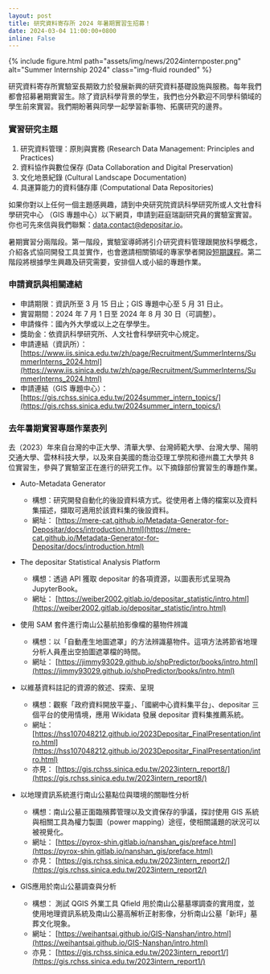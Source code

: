 ```yaml
---
layout: post
title: 研究資料寄存所 2024 年暑期實習生招募！
date: 2024-03-04 11:00:00+0800
inline: False
---
```


<div class="row">
    <div class="col-sm mt-3 mt-md-0">
        {% include figure.html path="assets/img/news/2024internposter.png" alt="Summer Internship 2024" class="img-fluid rounded" %}
    </div>
</div>

研究資料寄存所實驗室長期致力於發展新興的研究資料基礎設施與服務。每年我們都會招募暑期實習生。除了資訊科學背景的學生，我們也分外歡迎不同學科領域的學生前來實習。我們期盼著與同學一起學習新事物、拓廣研究的邊界。

### 實習研究主題

1. 研究資料管理：原則與實務 (Research Data Management: Principles and Practices)
2. 資料協作與數位保存 (Data Collaboration and Digital Preservation)  
3. 文化地景紀錄 (Cultural Landscape Documentation)
4. 具運算能力的資料儲存庫 (Computational Data Repositories)


如果你對以上任何一個主題感興趣，請到中央研究院資訊科學研究所或人文社會科學研究中心 （GIS 專題中心）以下網頁，申請到莊庭瑞副研究員的實驗室實習。你也可先來信與我們聯繫：[data.contact@depositar.io](mailto:data.contact@depositar.io)。

暑期實習分兩階段。第一階段，實驗室導師將引介研究資料管理跟開放科學概念，介紹各式協同開發工具並實作，也會邀請相關領域的專家學者開設[短期課程](https://lab.depositar.io/zh-tw/news/230711_1/)。第二階段將根據學生興趣及研究需要，安排個人或小組的專題作業。

### 申請資訊與相關連結

* 申請期限：資訊所至 3 月 15 日止；GIS 專題中心至 5 月 31 日止。
* 實習期間：2024 年 7 月 1 日至 2024 年 8 月 30 日（可調整）。
* 申請條件：國內外大學或以上之在學學生。
* 獎助金：依資訊科學研究所、人文社會科學研究中心規定。
* 申請連結（資訊所）：
[https://www.iis.sinica.edu.tw/zh/page/Recruitment/SummerInterns/SummerInterns_2024.html](https://www.iis.sinica.edu.tw/zh/page/Recruitment/SummerInterns/SummerInterns_2024.html)
* 申請連結（GIS 專題中心）：
[https://gis.rchss.sinica.edu.tw/2024summer_intern_topics/](https://gis.rchss.sinica.edu.tw/2024summer_intern_topics/)



### 去年暑期實習專題作業表列

去（2023）年來自台灣的中正大學、清華大學、台灣師範大學、台灣大學、陽明交通大學、雲林科技大學，以及來自美國的喬治亞理工學院和德州農工大學共 8 位實習生，參與了實驗室正在進行的研究工作。以下摘錄部份實習生的專題作業。


+ Auto-Metadata Generator
    + 構想：研究開發自動化的後設資料填方式。從使用者上傳的檔案以及資料集描述，擷取可適用於該資料集的後設資料。
    + 網址： [https://mere-cat.github.io/Metadata-Generator-for-Depositar/docs/introduction.html](https://mere-cat.github.io/Metadata-Generator-for-Depositar/docs/introduction.html)

+ The depositar Statistical Analysis Platform
    + 構想：透過 API 獲取 depositar 的各項資源，以圖表形式呈現為 JupyterBook。
    + 網址： [https://weiber2002.gitlab.io/depositar_statistic/intro.html](https://weiber2002.gitlab.io/depositar_statistic/intro.html)

+ 使用 SAM 套件進行南山公墓航拍影像檔的墓物件辨識
    + 構想：以「自動產生地圖遮罩」的方法辨識墓物件。這項方法將節省地理分析人員產出空拍圖遮罩檔的時間。
    + 網址： [https://jimmy93029.github.io/shpPredictor/books/intro.html](https://jimmy93029.github.io/shpPredictor/books/intro.html)


+ 以維基資料註記的資源的敘述、探索、呈現
    + 構想：觀察「政府資料開放平臺」、「國網中心資料集平台」、depositar 三個平台的使用情境，應用 Wikidata 發展 depositar 資料集推薦系統。
    + 網址： [https://hss107048212.github.io/2023Depositar_FinalPresentation/intro.html](https://hss107048212.github.io/2023Depositar_FinalPresentation/intro.html)
    + 亦見： [https://gis.rchss.sinica.edu.tw/2023intern_report8/](https://gis.rchss.sinica.edu.tw/2023intern_report8/)

+ 以地理資訊系統進行南山公墓點位與環境的關聯性分析
    + 構想：南山公墓正面臨殯葬管理以及文資保存的爭議，探討使用 GIS 系統與相關工具為權力製圖（power mapping）途徑，使相關議題的狀況可以被視覺化。
    + 網址： [https://pyrox-shin.gitlab.io/nanshan_gis/preface.html](https://pyrox-shin.gitlab.io/nanshan_gis/preface.html)
    + 亦見： [https://gis.rchss.sinica.edu.tw/2023intern_report2/](https://gis.rchss.sinica.edu.tw/2023intern_report2/)


+ GIS應用於南山公墓調查與分析
    + 構想： 測試 QGIS 外業工具 Qfield 用於南山公墓墓塚調查的實用度，並使用地理資訊系統及南山公墓高解析正射影像，分析南山公墓「新坪」墓葬文化現象。
    + 網址： [https://weihantsai.github.io/GIS-Nanshan/intro.html](https://weihantsai.github.io/GIS-Nanshan/intro.html)
    + 亦見： [https://gis.rchss.sinica.edu.tw/2023intern_report1/](https://gis.rchss.sinica.edu.tw/2023intern_report1/)

